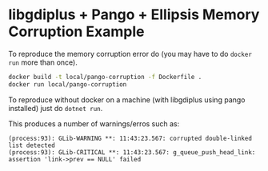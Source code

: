 # libgdiplus + Pango + Ellipsis Memory Corruption Example

To reproduce the memory corruption error do (you may have to do `docker run` more than once).

```sh
docker build -t local/pango-corruption -f Dockerfile .
docker run local/pango-corruption
```

To reproduce without docker on a machine (with libgdiplus using pango installed) just do `dotnet run`.

This produces a number of warnings/erros such as:

```
(process:93): GLib-WARNING **: 11:43:23.567: corrupted double-linked list detected
(process:93): GLib-CRITICAL **: 11:43:23.567: g_queue_push_head_link: assertion 'link->prev == NULL' failed
```

